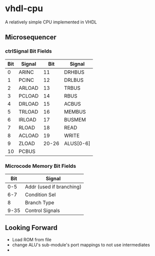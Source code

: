 # vhdl-cpu
A relatively simple CPU implemented in VHDL

## Microsequencer
### ctrlSignal Bit Fields
| Bit | Signal | Bit | Signal |
| --- | --- | --- | --- |
| 0 | ARINC | 11 | DRHBUS |
| 1 | PCINC | 12 | DRLBUS |
| 2 | ARLOAD | 13 | TRBUS |
| 3 | PCLOAD | 14 | RBUS |
| 4 | DRLOAD | 15 | ACBUS |
| 5 | TRLOAD | 16 | MEMBUS |
| 6 | IRLOAD | 17 | BUSMEM |
| 7 | RLOAD | 18 | READ |
| 8 | ACLOAD | 19 | WRITE |
| 9 | ZLOAD | 20-26 | ALUS[0-6] |
| 10 | PCBUS | |

### Microcode Memory Bit Fields
| Bit | Signal |
| --- | --- |
| 0-5 | Addr (used if branching) |
| 6-7 | Condition Sel |
| 8 | Branch Type |
| 9-35 | Control Signals |


## Looking Forward
- Load ROM from file
- change ALU's sub-module's port mappings to not use intermediates
- 
